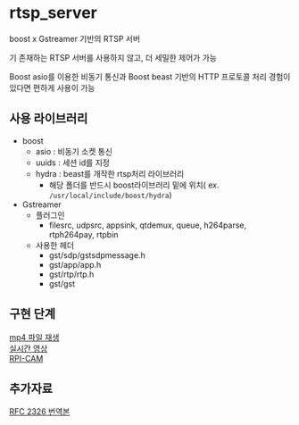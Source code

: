 # rtsp_server
boost x Gstreamer 기반의 RTSP 서버

기 존재하는 RTSP 서버를 사용하지 않고, 더 세밀한 제어가 가능

Boost asio를 이용한 비동기 통신과 Boost beast 기반의 HTTP 프로토콜 처리 경험이 있다면 편하게 사용이 가능

## 사용 라이브러리
- boost
  - asio : 비동기 소켓 통신
  - uuids : 세션 id를 지정
  - hydra : beast를 개작한 rtsp처리 라이브러리
    - 해당 폴더를 반드시 boost라이브러리 밑에 위치( ex. `/usr/local/include/boost/hydra`)
- Gstreamer
  - 플러그인
    - filesrc, udpsrc, appsink, qtdemux, queue, h264parse, rtph264pay, rtpbin
  - 사용한 헤더
    - gst/sdp/gstsdpmessage.h
    - gst/app/app.h
    - gst/rtp/rtp.h
    - gst/gst 

## 구현 단계
[mp4 파일 재생](https://github.com/seongho9/rtsp_server/blob/main/readme/step_1.md) <br />
[실시간 영상](https://github.com/seongho9/rtsp_server/blob/main/readme/step_2.md) <br />
[RPI-CAM](https://github.com/seongho9/RPI-CAM)

## 추가자료
[RFC 2326 번역본](https://github.com/seongho9/rfc_2326_ko)

